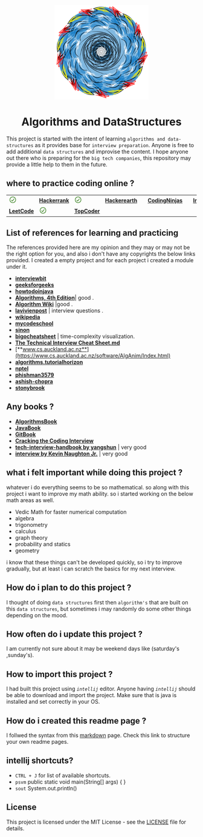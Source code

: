 
<p align="center">
<img width="250" src="https://raw.githubusercontent.com/skybarer/algorithams-and-data-structures/master/assets/logo.png?raw=true">
</p>
<h1 align="center"> Algorithms and DataStructures</h1>

This project is started with the intent of learning `algorithms and data-structures` as it provides base for
`interview preparation`. Anyone is free to add additional  `data structures` and improvise the content. I hope anyone 
out there who is preparing for the `big tech companies`, this repository may provide a little help to them in the future.

## where to practice coding online ?

<table align="center">
    <tr>
        <td>
            <a target="_blank" rel="noopener noreferrer" href="https://raw.githubusercontent.com/skybarer/algorithams-and-data-structures/master/assets/tick.svg?sanitize=true"><img width="20" height="20" src="https://raw.githubusercontent.com/skybarer/algorithams-and-data-structures/master/assets/tick.svg?sanitize=true" style="max-width:100%;"></a>
        </td>
        <td><a href="https://www.hackerrank.com/" rel="nofollow"><strong>Hackerrank</strong></a></td>
        <td>
            <a target="_blank" rel="noopener noreferrer" href="https://raw.githubusercontent.com/skybarer/algorithams-and-data-structures/master/assets/tick.svg?sanitize=true"><img width="20" height="20" src="https://raw.githubusercontent.com/skybarer/algorithams-and-data-structures/master/assets/tick.svg?sanitize=true" style="max-width:100%;"></a>
        </td>
        <td><a href="https://www.hackerearth.com/" rel="nofollow"><strong>Hackerearth</strong></a></td>
        <td>
            <a target="_blank" rel="noopener noreferrer" href="https://raw.githubusercontent.com/skybarer/algorithams-and-data-structures/master/assets/tick.svg?sanitize=true"><img width="20" height="20" src="https://raw.githubusercontent.com/skybarer/algorithams-and-data-structures/master/assets/tick.svg?sanitize=true" style="max-width:100%;"></a>
        </td>
        <td><a href="https://www.codingninjas.in/" rel="nofollow"><strong>CodingNinjas</strong> </a></td>
        <td>
            <a target="_blank" rel="noopener noreferrer" href="https://raw.githubusercontent.com/skybarer/algorithams-and-data-structures/master/assets/tick.svg?sanitize=true"><img width="20" height="20" src="https://raw.githubusercontent.com/skybarer/algorithams-and-data-structures/master/assets/tick.svg?sanitize=true" style="max-width:100%;"></a>
        </td>
        <td><a href="https://www.interviewbit.com/" rel="nofollow"><strong>InterviewBit</strong> </a></td>
         <td>
            <a target="_blank" rel="noopener noreferrer" href="https://raw.githubusercontent.com/skybarer/algorithams-and-data-structures/master/assets/tick.svg?sanitize=true"><img width="20" height="20" src="https://raw.githubusercontent.com/skybarer/algorithams-and-data-structures/master/assets/tick.svg?sanitize=true" style="max-width:100%;"></a>
         </td>
    </tr>
    <tr>
        <td><a href="https://leetcode.com/" rel="nofollow"><strong>LeetCode</strong> </a></td>
        <td>
            <a target="_blank" rel="noopener noreferrer" href="https://raw.githubusercontent.com/skybarer/algorithams-and-data-structures/master/assets/tick.svg?sanitize=true"><img width="20" height="20" src="https://raw.githubusercontent.com/skybarer/algorithams-and-data-structures/master/assets/tick.svg?sanitize=true" style="max-width:100%;"></a>
        </td>
        <td><a href="https://www.topcoder.com/" rel="nofollow"><strong>TopCoder</strong> </a></td>
    </tr>
</table>

## List of references for learning and practicing
 The references provided here are my opinion and they may or may not be the right option for you, and also i don't have
 any copyrights the below links provided. I created a empty project and for each project i created a module under it.
 
 * [**interviewbit**](https://www.interviewbit.com/)
 * [**geeksforgeeks**](https://www.geeksforgeeks.org/)
 * [**howtodoinjava**](https://howtodoinjava.com/)
 * [**Algorithms, 4th Edition**](https://algs4.cs.princeton.edu/home/)| good .
 * [**Algorithm Wiki**](https://thimbleby.gitlab.io/algorithm-wiki-site/) |good .
 * [**lavivienpost**](https://www.lavivienpost.com/top-interview-questions-and-big-o-notation-cheat-sheets/) | 
    interview questions .
 * [**wikipedia**](https://en.wikipedia.org/wiki/List_of_data_structures)
 * [**mycodeschool**](https://www.youtube.com/user/mycodeschool)
 * [**sinon**](https://sinon.org/algorithms//#data-structures)
 * [**bigocheatsheet**](http://bigocheatsheet.com/) |  time-complexity visualization. 
 * [**The Technical Interview Cheat Sheet.md**](https://gist.github.com/TSiege/cbb0507082bb18ff7e4b)  
 * [**www.cs.auckland.ac.nz**](https://www.cs.auckland.ac.nz/software/AlgAnim/Index.html)  
 * [**algorithms.tutorialhorizon**](https://algorithms.tutorialhorizon.com/)  
 * [**nptel**](https://nptel.ac.in/courses/106102064/)  
 * [**phishman3579**](https://github.com/phishman3579/java-algorithms-implementation)  
 * [**ashish-chopra**](https://github.com/ashish-chopra/Structures)  
 * [**stonybrook**](http://www3.cs.stonybrook.edu/~algorith/video-lectures/)  
 
 
## Any books ?
 * [**AlgorithmsBook**](https://goalkicker.com/AlgorithmsBook/)
 * [**JavaBook**](https://goalkicker.com/JavaBook/)
 * [**GitBook**](https://goalkicker.com/GitBook/)
 * [**Cracking the Coding Interview**](https://www.amazon.in/Cracking-Coding-Interview-Programing-Questions/dp/0984782850)
 * [**tech-interview-handbook by yangshun**](https://github.com/yangshun/tech-interview-handbook/)  | very good
 * [**interview by Kevin Naughton Jr.**](https://github.com/kdn251/interviews)  | very good


 
## what i felt important while doing this project ?
 whatever i do everything seems to be so mathematical. so along with this project i want to improve my
 math ability. so i started working on the below math areas as well.
 
  * Vedic Math for faster numerical computation
  * algebra
  * trigonometry
  * calculus
  * graph theory
  * probability and statics
  * geometry
  
  i know that these things can't be developed quickly, so i try to improve gradually, but at least i can scratch the 
  basics for my next interview.
   
## How do i plan to do this project ?
 
I thought of doing `data structures` first then `algorithm's` that are built on this `data structures`, but sometimes
i may randomly do some other things depending on the mood.

## How often do i update this project ?

I am currently not sure about it may be weekend days like (saturday's ,sunday's).

## How to import this project ?

I had built this project using _`intellij`_ editor. Anyone having _`intellij`_ should be able to download and import the 
project. Make sure that is java is installed and set correctly in your OS.

## How do i created this readme page ?

I follwed the syntax from this [markdown](https://guides.github.com/features/mastering-markdown/) page. Check this link
to structure your own readme pages.

## intellij shortcuts?

* `CTRL + J` for list of available shortcuts. 
* `psvm` public static void main(String[] args) { }
* `sout` System.out.println()



## License

This project is licensed under the MIT License - see the [LICENSE](LICENSE) file for details.